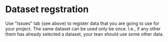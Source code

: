 # Dataset regstration

Use "Issues" tab (see above)  to register data that you are going to use for your project.
The same dataset can be used only be once. I.e., if any other them has already selected a dataset, your tean should use some other data.
